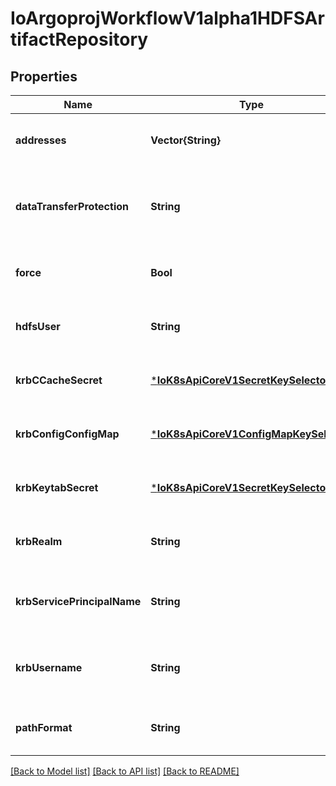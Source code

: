 # IoArgoprojWorkflowV1alpha1HDFSArtifactRepository


## Properties
Name | Type | Description | Notes
------------ | ------------- | ------------- | -------------
**addresses** | **Vector{String}** | Addresses is accessible addresses of HDFS name nodes | [optional] [default to nothing]
**dataTransferProtection** | **String** | DataTransferProtection is the protection level for HDFS data transfer. It corresponds to the dfs.data.transfer.protection configuration in HDFS. | [optional] [default to nothing]
**force** | **Bool** | Force copies a file forcibly even if it exists | [optional] [default to nothing]
**hdfsUser** | **String** | HDFSUser is the user to access HDFS file system. It is ignored if either ccache or keytab is used. | [optional] [default to nothing]
**krbCCacheSecret** | [***IoK8sApiCoreV1SecretKeySelector**](IoK8sApiCoreV1SecretKeySelector.md) |  | [optional] [default to nothing]
**krbConfigConfigMap** | [***IoK8sApiCoreV1ConfigMapKeySelector**](IoK8sApiCoreV1ConfigMapKeySelector.md) |  | [optional] [default to nothing]
**krbKeytabSecret** | [***IoK8sApiCoreV1SecretKeySelector**](IoK8sApiCoreV1SecretKeySelector.md) |  | [optional] [default to nothing]
**krbRealm** | **String** | KrbRealm is the Kerberos realm used with Kerberos keytab It must be set if keytab is used. | [optional] [default to nothing]
**krbServicePrincipalName** | **String** | KrbServicePrincipalName is the principal name of Kerberos service It must be set if either ccache or keytab is used. | [optional] [default to nothing]
**krbUsername** | **String** | KrbUsername is the Kerberos username used with Kerberos keytab It must be set if keytab is used. | [optional] [default to nothing]
**pathFormat** | **String** | PathFormat is defines the format of path to store a file. Can reference workflow variables | [optional] [default to nothing]


[[Back to Model list]](../README.md#models) [[Back to API list]](../README.md#api-endpoints) [[Back to README]](../README.md)


